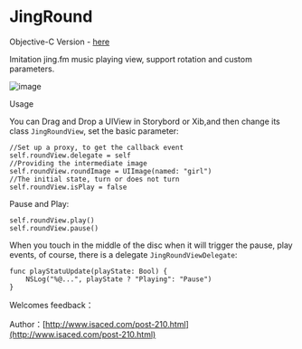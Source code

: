 JingRound
=========

Objective-C Version - [here](https://github.com/isaced/JingRound)


Imitation jing.fm music playing view, support rotation and custom parameters.

![image](https://raw.github.com/isaced/JingRound/master/Screenshot.png)

Usage

You can Drag and Drop a UIView in Storybord or Xib,and then change its class `JingRoundView`, set the basic parameter:

```
//Set up a proxy, to get the callback event
self.roundView.delegate = self
//Providing the intermediate image
self.roundView.roundImage = UIImage(named: "girl")
//The initial state, turn or does not turn
self.roundView.isPlay = false
```

Pause and Play:

```
self.roundView.play()
self.roundView.pause()
```

When you touch in the middle of the disc when it will trigger the pause, play events, of course, there is a delegate `JingRoundViewDelegate`:

```
func playStatuUpdate(playState: Bool) {
    NSLog("%@...", playState ? "Playing": "Pause")
}
```

Welcomes feedback：

Author：[http://www.isaced.com/post-210.html](http://www.isaced.com/post-210.html) 
